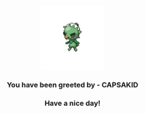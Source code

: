 <p align="center">
            <img src="https://raw.githubusercontent.com/PokeAPI/sprites/master/sprites/pokemon/951.png" width="150" height="150">
          </p>
          <h3 align="center">You have been greeted by - <b>CAPSAKID</b></h3>
          <h3 align="center">Have a nice day!</h3>
